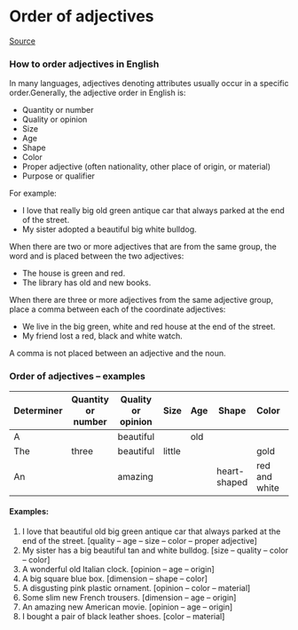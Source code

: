 # Order of adjectives
[Source](https://www.gingersoftware.com/content/grammar-rules/adjectives/order-of-adjectives/)

### How to order adjectives in English
In many languages, adjectives denoting attributes usually occur in a specific order.Generally, the adjective order in English is:
- Quantity or number
- Quality or opinion
- Size
- Age
- Shape
- Color
- Proper adjective (often nationality, other place of origin, or material)
- Purpose or qualifier

For example:
- I love that really big old green antique car that always parked at the end of the street.
- My sister adopted a beautiful big white bulldog.

When there are two or more adjectives that are from the same group, the word and is placed between the two adjectives:
- The house is green and red.
- The library has old and new books.

When there are three or more adjectives from the same adjective group, place a comma between each of the coordinate adjectives:
- We live in the big green, white and red house at the end of the street.
- My friend lost a red, black and white watch.

A comma is not placed between an adjective and the noun.

### Order of adjectives – examples
|Determiner|Quantity or number|Quality or opinion|Size|Age|Shape|Color|Proper adjective|Purpose or qualifier|Noun|
|-|-|-|-|-|-|-|-|-|-|
|A||beautiful||old|||Italian|sports|car|
|The|three|beautiful|little|||gold|||plates|
|An||amazing|||heart-shaped|red and white|||sofa|

#### Examples:
1. I love that beautiful old big green antique car that always parked at the end of the street. [quality – age – size – color – proper adjective]
1. My sister has a big beautiful tan and white bulldog. [size – quality – color – color]
1. A wonderful old Italian clock. [opinion – age – origin]
1. A big square blue box. [dimension – shape – color]
1. A disgusting pink plastic ornament. [opinion – color – material]
1. Some slim new French trousers. [dimension – age – origin]
1. An amazing new American movie. [opinion – age – origin]
1. I bought a pair of black leather shoes. [color – material]
